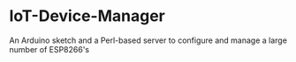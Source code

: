 # IoT-Device-Manager
An Arduino sketch and a Perl-based server to configure and manage a large number of ESP8266's
